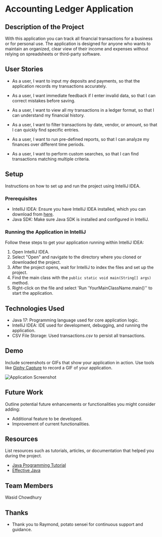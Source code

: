 # Accounting Ledger Application

## Description of the Project

With this application you can track all financial transactions for a business or for personal use.
The application is designed for anyone who wants to maintain an organized, clear view of their income and expenses without relying on spreadsheets or third-party software.

## User Stories

- As a user, I want to input my deposits and payments, so that the application records my transactions accurately.

- As a user, I want immediate feedback if I enter invalid data, so that I can correct mistakes before saving.

- As a user, I want to view all my transactions in a ledger format, so that I can understand my financial history.

- As a user, I want to filter transactions by date, vendor, or amount, so that I can quickly find specific entries.

- As a user, I want to run pre-defined reports, so that I can analyze my finances over different time periods.

- As a user, I want to perform custom searches, so that I can find transactions matching multiple criteria.

## Setup

Instructions on how to set up and run the project using IntelliJ IDEA.

### Prerequisites

- IntelliJ IDEA: Ensure you have IntelliJ IDEA installed, which you can download from [here](https://www.jetbrains.com/idea/download/).
- Java SDK: Make sure Java SDK is installed and configured in IntelliJ.

### Running the Application in IntelliJ

Follow these steps to get your application running within IntelliJ IDEA:

1. Open IntelliJ IDEA.
2. Select "Open" and navigate to the directory where you cloned or downloaded the project.
3. After the project opens, wait for IntelliJ to index the files and set up the project.
4. Find the main class with the `public static void main(String[] args)` method.
5. Right-click on the file and select 'Run 'YourMainClassName.main()'' to start the application.

## Technologies Used

- Java 17: Programming language used for core application logic.
- IntelliJ IDEA: IDE used for development, debugging, and running the application.
- CSV File Storage: Used transactions.csv to persist all transactions.

## Demo

Include screenshots or GIFs that show your application in action. Use tools like [Giphy Capture](https://giphy.com/apps/giphycapture) to record a GIF of your application.

![Application Screenshot](path/to/your/screenshot.png)

## Future Work

Outline potential future enhancements or functionalities you might consider adding:

- Additional feature to be developed.
- Improvement of current functionalities.

## Resources

List resources such as tutorials, articles, or documentation that helped you during the project.

- [Java Programming Tutorial](https://www.example.com)
- [Effective Java](https://www.example.com)

## Team Members

Wasid Chowdhury 

## Thanks

- Thank you to Raymond, potato sensei for continuous support and guidance.
